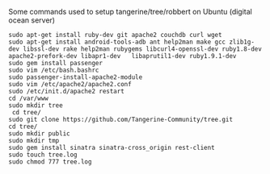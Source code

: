 Some commands used to setup tangerine/tree/robbert on Ubuntu (digital ocean server)

    sudo apt-get install ruby-dev git apache2 couchdb curl wget
    sudo apt-get install android-tools-adb ant help2man make gcc zlib1g-dev libssl-dev rake help2man rubygems libcurl4-openssl-dev ruby1.8-dev  apache2-prefork-dev libapr1-dev   libaprutil1-dev ruby1.9.1-dev
    sudo gem install passenger
    sudo vim /etc/bash.bashrc 
    sudo passenger-install-apache2-module
    sudo vim /etc/apache2/apache2.conf 
    sudo /etc/init.d/apache2 restart
    cd /var/www
    sudo mkdir tree
     cd tree/
    sudo git clone https://github.com/Tangerine-Community/tree.git
    cd tree/
    sudo mkdir public
    sudo mkdir tmp
    sudo gem install sinatra sinatra-cross_origin rest-client
    sudo touch tree.log
    sudo chmod 777 tree.log 
 
